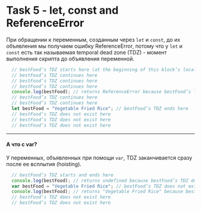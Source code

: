 # Task 5 - let, const and ReferenceError

При обращении к переменным, созданным через `let` и `const`, до их объявления мы получаем ошибку ReferenceError, потому что у `let` и `const` есть так называемая temporal dead zone (TDZ) - момент выполнения скрипта до объявления переменной.

```js
  // bestFood’s TDZ starts here (at the beginning of this block’s local scope)
  // bestFood’s TDZ continues here
  // bestFood’s TDZ continues here
  // bestFood’s TDZ continues here
  console.log(bestFood); // returns ReferenceError because bestFood’s TDZ continues here
  // bestFood’s TDZ continues here
  // bestFood’s TDZ continues here
  let bestFood = "Vegetable Fried Rice"; // bestFood’s TDZ ends here
  // bestFood’s TDZ does not exist here
  // bestFood’s TDZ does not exist here
  // bestFood’s TDZ does not exist here
```

---

#### А что с var?
У переменных, объявленных при помощи `var`, TDZ заканчивается сразу после ее всплытия (hoisting).

```js
  // bestFood’s TDZ starts and ends here
  console.log(bestFood); // returns undefined because bestFood’s TDZ does not exist here
  var bestFood = "Vegetable Fried Rice"; // bestFood’s TDZ does not exist here
  console.log(bestFood); // returns "Vegetable Fried Rice" because bestFood’s TDZ does not exist here
  // bestFood’s TDZ does not exist here
  // bestFood’s TDZ does not exist here
```
